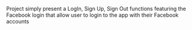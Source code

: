 Project simply present a LogIn, Sign Up, Sign Out functions featuring the Facebook login that allow user to login to the app with their Facebook accounts

